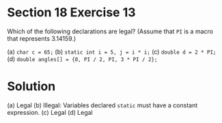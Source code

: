 # Section 18 Exercise 13

Which of the following declarations are legal? (Assume that `PI` is a macro that represents 3.14159.)

(a) `char c = 65;`
(b) `static int i = 5, j = i * i;`
(c) `double d = 2 * PI;`
(d) `double angles[] = {0, PI / 2, PI, 3 * PI / 2};`


# Solution

(a) Legal
(b) Illegal: Variables declared `static` must have a constant expression.
(c) Legal
(d) Legal

